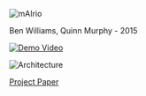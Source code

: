 ![mAIrio](http://imgur.com/EB7P2hW)

Ben Williams, Quinn Murphy - 2015

[![Demo Video](https://img.youtube.com/vi/zMH7UoMoxjU/hqdefault.jpg)](https://www.youtube.com/watch?v=zMH7UoMoxjU)

![Architecture](http://i.imgur.com/V6S5afN.png)

[Project Paper](https://drive.google.com/file/d/0B1vA3X5puQ1aM3gxdW8tSldDeEVadzFqUWctYXZseGVULTQ4/view?usp=sharing)
